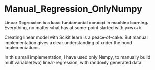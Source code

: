 # Manual_Regression_OnlyNumpy
Linear Regression is a base fundamental concept in machine learning. Everything, no matter what has at some-point started with y=wx+b. 

Creating linear model with Scikit learn is a peace-of-cake. But manual implementation gives a clear understanding of under the hood implementations.

In this small implementation, I have used only Numpy, to manually build multivariable(two) linear-regression, with randomly generated data.
